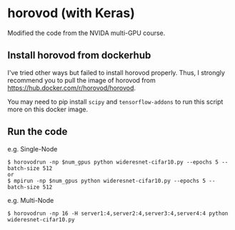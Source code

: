 # horovod (with Keras)
Modified the code from the NVIDA multi-GPU course.


## Install horovod from dockerhub
I've tried other ways but failed to install horovod properly.
Thus, I strongly recommend you to pull the image of horovod from https://hub.docker.com/r/horovod/horovod.

You may need to pip install ```scipy``` and ```tensorflow-addons``` to run this script more on this docker image.


## Run the code
e.g. Single-Node 
```shell
$ horovodrun -np $num_gpus python wideresnet-cifar10.py --epochs 5 --batch-size 512
or
$ mpirun -np $num_gpus python wideresnet-cifar10.py --epochs 5 --batch-size 512
```

e.g. Multi-Node
```
$ horovodrun -np 16 -H server1:4,server2:4,server3:4,server4:4 python wideresnet-cifar10.py
```